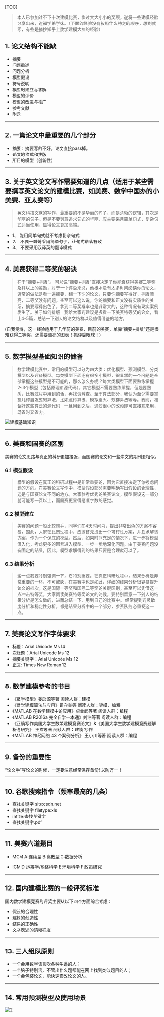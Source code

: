 [TOC]

> 本人已参加过不下十次建模比赛，拿过大大小小的奖项，遂将一些建模经验分享出来，造福学弟学妹。（下面的经验没有按照什么特定的顺序，想到就写，有些是摘抄知乎上数学建模大神的经验）

## 1. 论文结构不能缺
* 摘要
* 问题重述
* 问题分析
* 模型假设
* 符号说明
* 模型的建立与求解
* 模型的评价
* 模型的改进与推广
* 参考文献
* 附录

***

## 2. 一篇论文中最重要的几个部分
* 摘要：摘要写的不好，论文直接pass掉。
* 论文的格式和排版
* 所用的模型（创新性）

***

## 3. 关于英文论文写作需要知道的几点（适用于某些需要撰写英文论文的建模比赛，如美赛、数学中国办的小美赛、亚太赛等）
> 英文科技文献的写作，最重要的不是华丽的句子，而是清晰的逻辑，其次是华丽的句子。但是不要刻意追求句式的华丽，应主要采用简单句式，复杂句式适当使用，显得论文更加高端。

* 1、 能用简单句式就不考虑复杂句式
* 2、 不要一味地采用简单句子，让句式错落有致
* 3、 不要采用汉译英的翻译模式

***

## 4. 美赛获得二等奖的秘诀
> 在于“摘要+排版”。
> 可以说“摘要+排版”直接决定了你能否获得美赛二等奖及其以上的奖励，对于一个评委来说，他根本没有太多时间阅读你的论文，通常的做法是看一遍摘要，翻一下你的论文，只要你摘要写得好，排版漂亮，二等奖没有问题。甚至可以这么说，你的摘要和正文没有实质性的关系，摘要写得出色了，拿到二等奖概率也是非常大的，这种情况有现实案例发生了。关于如何排版，我给大家的建议是多看一下美赛特等奖的论文，看上4-5篇，总结一下别人的论文结构以及值得借鉴的地方。

(自我觉得，这一经验适用于几年前的美赛，目前的美赛，单靠“摘要+排版”还是很难获得二等奖，还需要漂亮的图表！抓评委眼球！)

***

## 5. 数学模型基础知识的储备
> 数学建模比赛中，常用的模型可以分为四大类：优化模型、预测模型、分类模型以及评价模型。每类模型下面还有很多小模型，很显然的一个问题是全部掌握这些模型是不可能的，那么怎么办呢？每大类模型下面要熟练掌握2~3个模型（包括原理和源代码），其它模型不需要熟练掌握，但是要熟悉，比赛过程中用到的话，再找资料查。至于算法部分，我认为至少需要掌握几种启发式的算法，比如遗传算法、模拟退火、蚁群算法等等。赛前，准备好这些算法的源代码，一旦用到之后，通过很小的改动即可直接拿来用，既省时又省力。


![建模基础知识](..\Screenshots\1.jpg)

***

## 6. 美赛和国赛的区别
美赛的论文思路与真正的科研更加接近，而国赛的论文和一些中文的期刊更相似。
### 6.1 模型假设
> 模型的假设在真正的科研过程中是非常重要的，因为它直接决定了你考虑问题的方向。在美赛论文写作中，模型假设部分需要明确写出假设的合理性，这是与国赛论文不同的地方。大家参考优秀的美赛论文，模型假设这一部分就可能写一页以上，而国赛更显得是凑字数的感觉。
### 6.2 模型建立
> 美赛的问题一般比较棘手，同学们在4天时间内，提出非常出色的方案不容易，因此，大家在比赛过程中，应该首先提出一个可行性方案，并且求解该方案，作为一个保底的模型。然后，如果时间充足的情况下，进一步将模型深入化，考虑更多的因素进入模型，一步一步地深化问题。由于美赛问题没有固定的结果，因此，模型求解得到的结果只要是合理就可以了。
### 6.3 结果分析
>   这一点我要特别强调一下，它特别重要。在真正科研过程中，结果分析是非常重要的一环，不可或缺，在美赛中也是如此，详细的结果分析很容易提升论文的档次，这是国际一等奖和国际二等奖的关键区别，甚至可以凭借这一点冲击特等奖。大家阅读美赛特等奖论文的时候，要特别留意一下别人的结果分析是怎么做的，进而总结一下，用到自己的比赛中。 经常提到的灵敏度分析和稳定性分析，都是结果分析中的一个部分，参赛队务必重视这一点。

***

## 7. 美赛论文写作字体要求
* 标题：Arial Unicode Ms 14
* 次标题：Arial Unicode Ms 12
* 摘要关键字：Arial Unicode Ms 12
* 正文: Times New Roman 12

***

## 8. 数学建模参考的书目
* 《数学模型》姜启源等著 阅读人群：建模
* 《数学建模算法与应用》司守奎等 阅读人群：建模、编程
* 《MATLAB 在数学建模中的应用》卓金武等著 阅读人群：编程
* 《MATLAB R2016a 完全自学一本通》刘浩等著 阅读人群：编程
* 《正确写作美国大学生数学建模竞赛论文》&《美国大学生数学建模竞赛题解析与研究》 王杰等著 阅读人群：建模 写作
* 《MATLAB 神经网络 43 个案例分析》 王小川等著 阅读人群：编程

***

## 9. 备份的重要性
“论文手”写论文的时候，一定要注意经常保存备份! 以防万一！

***

## 10. 谷歌搜索指令（频率最高的几条）
* 查找关键字 site:csdn.net
* 查找关键字 filetype:xls
* intitle:查找关键字
* 查找关键字.pdf
***

## 11. 美赛六道题目
* MCM
 A:连续型
 B:离散型
 C:数据分析

* ICM
D 运筹学/网络科学
E 环境科学
F 政策研究
***

## 12. 国内建模比赛的一般评奖标准
国内数学建模竞赛的评奖主要从以下四个方面综合考虑：
* 假设的合理性
* 建模的创造性
* 结果的正确性
* 文字表述的清晰程度

***

## 13. 三人组队原则
* 一个会用数学语言吹各种牛逼的人；
* 一个脑子特别活，不管出什么题都能在网上找到类似题目的人；
* 一个会包装论文，能快速修改论文的人。

***

## 14. 常用预测模型及使用场景

![2](..\Screenshots\2.jpg)

